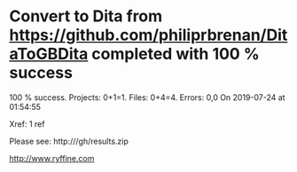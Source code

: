 # Convert  to Dita from https://github.com/philiprbrenan/DitaToGBDita  completed with 100 % success

100 % success. Projects: 0+1=1.  Files: 0+4=4. Errors: 0,0  On 2019-07-24 at 01:54:55

Xref: 1 ref

Please see: http:///gh/results.zip

http://www.ryffine.com
